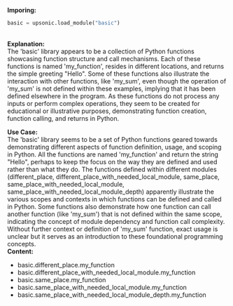 <b class="custom_code_highlight_green">Imporing:</b><br>
```python
basic = upsonic.load_module("basic")
```
<br><b class="custom_code_highlight_green">Explanation:</b><br>The 'basic' library appears to be a collection of Python functions showcasing function structure and call mechanisms. Each of these functions is named 'my_function', resides in different locations, and returns the simple greeting "Hello". Some of these functions also illustrate the interaction with other functions, like 'my_sum', even though the operation of 'my_sum' is not defined within these examples, implying that it has been defined elsewhere in the program. As these functions do not process any inputs or perform complex operations, they seem to be created for educational or illustrative purposes, demonstrating function creation, function calling, and returns in Python.

<b class="custom_code_highlight_green">Use Case:</b><br>The 'basic' library seems to be a set of Python functions geared towards demonstrating different aspects of function definition, usage, and scoping in Python. All the functions are named 'my_function' and return the string "Hello", perhaps to keep the focus on the way they are defined and used rather than what they do. The functions defined within different modules (different_place, different_place_with_needed_local_module, same_place, same_place_with_needed_local_module, same_place_with_needed_local_module_depth) apparently illustrate the various scopes and contexts in which functions can be defined and called in Python. Some functions also demonstrate how one function can call another function (like 'my_sum') that is not defined within the same scope, indicating the concept of module dependency and function call complexity. Without further context or definition of 'my_sum' function, exact usage is unclear but it serves as an introduction to these foundational programming concepts.
<br><b class="custom_code_highlight_green">Content:</b><br>
  - basic.different_place.my_function
  - basic.different_place_with_needed_local_module.my_function
  - basic.same_place.my_function
  - basic.same_place_with_needed_local_module.my_function
  - basic.same_place_with_needed_local_module_depth.my_function
